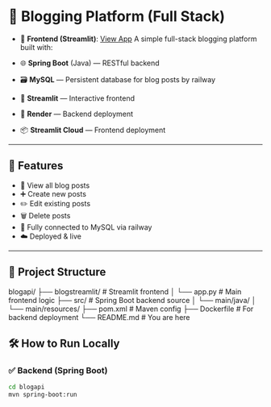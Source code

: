   # 📝 Blogging Platform (Full Stack)
- 🔗 **Frontend (Streamlit)**: [View App](https://blogapi-6pk9ubjphuc84adefappclh.streamlit.app/)
A simple full-stack blogging platform built with:

- 🌐 **Spring Boot** (Java) — RESTful backend
- 🗃️ **MySQL** — Persistent database for blog posts by railway 
- 🎨 **Streamlit** — Interactive frontend
- 🚀 **Render** — Backend deployment
- 📦 **Streamlit Cloud** — Frontend deployment

---

## 🔧 Features

- 📄 View all blog posts
- ➕ Create new posts
- ✏️ Edit existing posts
- 🗑️ Delete posts
- 💾 Fully connected to MySQL via railway 
- ☁️ Deployed & live

---

## 📁 Project Structure
blogapi/
├── blogstreamlit/ # Streamlit frontend
│ └── app.py # Main frontend logic
├── src/ # Spring Boot backend source
│ └── main/java/
│ └── main/resources/
├── pom.xml # Maven config
├── Dockerfile # For backend deployment
└── README.md # You are here
## 🛠️ How to Run Locally

### ✅ Backend (Spring Boot)

```bash
cd blogapi
mvn spring-boot:run
